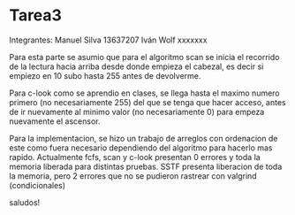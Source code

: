 # Tarea3
Integrantes:
Manuel Silva 13637207
Iván Wolf xxxxxxx


Para esta parte se asumio que para el algoritmo scan se inicia el recorrido de la lectura hacia arriba desde donde empieza el cabezal, es decir si empiezo en 10 subo hasta 255 antes de devolverme.

Para c-look como se aprendio en clases, se llega hasta el maximo numero primero (no necesariamente 255) del que se tenga que hacer acceso, antes de ir nuevamente al minimo valor (no necesariamente 0) para empeza nuevamente el ascensor.

Para la implementacion, se hizo un trabajo de arreglos con ordenacion de este como fuera necesario dependiendo del algoritmo para hacerlo mas rapido. Actualmente fcfs, scan y c-look presentan 0 errores y toda la memoria liberada para distintas pruebas. SSTF presenta liberacion de toda la memoria, pero 2 errores que no se pudieron rastrear con valgrind (condicionales)

saludos!
